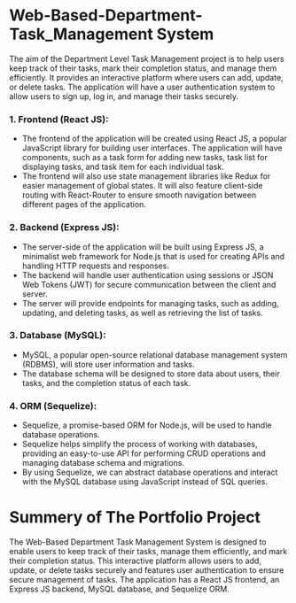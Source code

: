 # Web-Based-Department-Task_Management System
The aim of the Department Level Task Management project is to help users keep track of their tasks, mark their completion status, and manage them efficiently. It provides an interactive platform where users can add, update, or delete tasks. The application will have a user authentication system to allow users to sign up, log in, and manage their tasks securely.

### 1. Frontend (React JS):
- The frontend of the application will be created using React JS, a popular JavaScript library for building user interfaces. The application will have components, such as a task form for adding new tasks, task list for displaying tasks, and task item for each individual task.
- The frontend will also use state management libraries like Redux for easier management of global states. It will also feature client-side routing with React-Router to ensure smooth navigation between different pages of the application.

### 2. Backend (Express JS):
- The server-side of the application will be built using Express JS, a minimalist web framework for Node.js that is used for creating APIs and handling HTTP requests and responses.
- The backend will handle user authentication using sessions or JSON Web Tokens (JWT) for secure communication between the client and server.
- The server will provide endpoints for managing tasks, such as adding, updating, and deleting tasks, as well as retrieving the list of tasks.

### 3. Database (MySQL):
- MySQL, a popular open-source relational database management system (RDBMS), will store user information and tasks.
- The database schema will be designed to store data about users, their tasks, and the completion status of each task.

### 4. ORM (Sequelize):
- Sequelize, a promise-based ORM for Node.js, will be used to handle database operations.
- Sequelize helps simplify the process of working with databases, providing an easy-to-use API for performing CRUD operations and managing database schema and migrations.
- By using Sequelize, we can abstract database operations and interact with the MySQL database using JavaScript instead of SQL queries.

# Summery of The Portfolio Project
The Web-Based Department Task Management System is designed to enable users to keep track of their tasks, manage them efficiently, and mark their completion status. This interactive platform allows users to add, update, or delete tasks securely and features user authentication to ensure secure management of tasks. The application has a React JS frontend, an Express JS backend, MySQL database, and Sequelize ORM.
